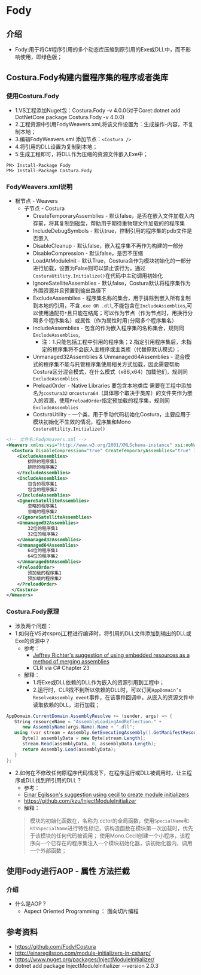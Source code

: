 # Fody

## 介绍

- Fody:用于将C#程序引用的多个动态库压缩到原引用的Exe或DLL中，而不影响使用，即绿色版；

## Costura.Fody构建内置程序集的程序或者类库

### 使用Costura.Fody

- 1.VS工程添加Nuget包：Costura.Fody -v 4.0.0(对于Coret:dotnet add DotNetCore package Costura.Fody -v 4.0.0)
- 2.工程资源中引用FodyWeavers.xml,将该文件设置为：生成操作-内容，不复制本地；
- 3.编辑FodyWeavers.xml 添加节点：`<Costura />`
- 4.将引用的DLL设置为复制到本地；
- 5.生成工程即可，将DLL作为压缩的资源文件嵌入Exe中；

```DOS
PM> Install-Package Fody
PM> Install-Package Costura.Fody
```

### FodyWeavers.xml说明

- 根节点 - Weavers
  - 子节点 - Costura
    - CreateTemporaryAssemblies - 默认false，是否在嵌入文件加载入内存前，将其复制到磁盘，帮助用于期待重物理文件加载的的程序集
    - IncludeDebugSymbols - 默认true，控制引用的程序集的pdb文件是否嵌入
    - DisableCleanup - 默认false，嵌入程序集不再作为构建的一部分
    - DisableCompression - 默认false，是否不压缩
    - LoadAtModuleInit - 默认True，Costura会作为模块初始化的一部分进行加载，设置为False则可以禁止该行为，通过`CosturaUtility.Initialize()`在代码中主动调用初始化
    - IgnoreSatelliteAssemblies - 默认false，Costura默认将程序集作为外围资源并且预置到输出路径下
    - ExcludeAssemblies - 程序集名称的集合，用于排除到嵌入所有复制到本地的引用，不含`.exe OR .dll`,不能包含在`IncludeAssemblies`,可以使用通配符`*`且只能在结尾；可以作为节点（作为节点时，用换行分隔多个程序集名）或属性（作为属性时用`|`分隔多个程序集名）
    - IncludeAssemblies - 包含的作为嵌入程序集的名称集合，规则同`ExcludeAssemblies`,
      - 注：1.只能包括工程中引用的程序集；2.指定引用程序集后，未指定的程序集将不会嵌入主程序或主类库（代替原默认模式）；
    - Unmanaged32Assemblies & Unmanaged64Assemblies - 混合模式的程序集不能与托管程序集使用相关方式加载，因此需要帮助Costura区分混合模式，在什么模式（x86,x64）加载他们，规则同`ExcludeAssemblies`
    - PreloadOrder -  Native Libraries 要包含本地类库 需要在工程中添加名为`costura32` or`costura64`（具体哪个取决于类库）的文件夹作为嵌入的资源，使用`PreloadOrder`指定预加载的程序集，规则同`ExcludeAssemblies`
    - CosturaUtility -  一个类，用于手动代码初始化Costura，主要应用于模块初始化不生效的情况，程序集和Mono `CosturaUtility.Initialize()`

```XML
<!-- 文件名:FodyWeavers.xml -->
<Weavers xmlns:xsi="http://www.w3.org/2001/XMLSchema-instance" xsi:noNamespaceSchemaLocation="FodyWeavers.xsd">
  <Costura DisableCompression="true" CreateTemporaryAssemblies="true" IncludeDebugSymbols="true" DisableCleanup="true" LoadAtModuleInit="false" >
    <ExcludeAssemblies>
        排除的程序集1
        排除的程序集2
    </ExcludeAssemblies>
    <IncludeAssemblies>
        包含的程序集1
        包含的程序集2
    </IncludeAssemblies>
    <IgnoreSatelliteAssemblies>
        忽略的程序集1
        忽略的程序集2
    </IgnoreSatelliteAssemblies>
    <Unmanaged32Assemblies>
        32位的程序集1
        32位的程序集2
    </Unmanaged32Assemblies>
    <Unmanaged64Assemblies>
        64位的程序集1
        64位的程序集2
    </Unmanaged64Assemblies>
    <PreloadOrder>
        预加载的程序集1
        预加载的程序集2
    </PreloadOrder>
  </Costura>
</Weavers>
```

### Costura.Fody原理

- 涉及两个问题：
- 1.如何在VS对csproj工程进行编译时，将引用的DLL文件添加到输出的DLL或Exe的资源中？
  - 参考：
    - [Jeffrey Richter's suggestion of using embedded resources as a method of merging assemblies](https://blogs.msdn.microsoft.com/microsoft_press/2010/02/03/jeffrey-richter-excerpt-2-from-clr-via-c-third-edition/)
    - CLR via C# Chapter 23
  - 解释：
    - 1.将Exe或DLL依赖的DLL作为嵌入的资源引用到工程中；
    - 2.运行时，CLR找不到所以依赖的DLL时，可以订阅`AppDomain’s ResolveAssembly event`事件，在该事件回调中，从嵌入的资源文件中读取依赖的DLL，进行加载；

```C#
AppDomain.CurrentDomain.AssemblyResolve += (sender, args) => {
   String resourceName = "AssemblyLoadingAndReflection." +
      new AssemblyName(args.Name).Name + ".dll";
   using (var stream = Assembly.GetExecutingAssembly().GetManifestResourceStream(resourceName)) {
      Byte[] assemblyData = new Byte[stream.Length];
      stream.Read(assemblyData, 0, assemblyData.Length);
      return Assembly.Load(assemblyData);
   }
};
```

- 2.如何在不修改任何原程序代码情况下，在程序运行或DLL被调用时，让主程序或DLL找到所引用的DLL？
  - 参考：
  - [Einar Egilsson's suggestion using cecil to create module initializers](http://einaregilsson.com/module-initializers-in-csharp/)
  - https://github.com/kzu/InjectModuleInitializer
  - 解释：
  > 模块的初始化函数在，名称为.cctor的全局函数，使用`SpecialName`和`RTSSpecialName`进行特性标记，该构造函数在模块第一次加载时，优先于该模块的任何代码被调用；
  使用Mono.Cecil创建一个小程序，该程序向一个已存在的程序集注入一个模块初始化器，该初始化器内，调用一个外部函数；

## 使用Fody进行AOP - 属性 方法拦截

### 介绍

- 什么是AOP？
  - Aspect Oriented Programming ： 面向切片编程

## 参考资料

- https://github.com/Fody/Costura
- http://einaregilsson.com/module-initializers-in-csharp/
- https://www.nuget.org/packages/InjectModuleInitializer/
- dotnet add package InjectModuleInitializer --version 2.0.3